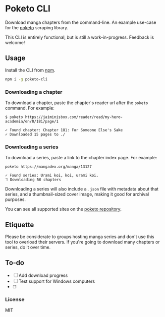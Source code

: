 # Poketo CLI

Download manga chapters from the command-line. An example use-case for the [poketo](https://github.com/poketo/poketo) scraping library.

This CLI is entirely functional, but is still a work-in-progress. Feedback is welcome!

## Usage

Install the CLI from [npm](https://npmjs.org/package/poketo-cli).

```bash
npm i -g poketo-cli
```

### Downloading a chapter

To download a chapter, paste the chapter's reader url after the `poketo` command. For example:

```
$ poketo https://jaiminisbox.com/reader/read/my-hero-academia/en/0/181/page/1

✓ Found chapter: Chapter 181: For Someone Else's Sake
✓ Downloaded 15 pages to ./
```

### Downloading a series

To download a series, paste a link to the chapter index page. For example:

```
poketo https://mangadex.org/manga/13127

✓ Found series: Urami koi, koi, urami koi.
⠹ Downloading 50 chapters
```

Downloading a series will also include a `.json` file with metadata about that series, and a thumbnail-sized cover image, making it good for archival purposes.

You can see all supported sites on the [poketo repository](https://github.com/poketo/poketo#supported-sites).

## Etiquette

Please be considerate to groups hosting manga series and don't use this tool to overload their servers. If you're going to download many chapters or series, do it over time.

## To-do

- [ ] Add download progress
- [ ] Test support for Windows computers
- [ ]

### License

MIT
